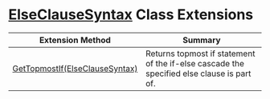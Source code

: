 # [ElseClauseSyntax](https://docs.microsoft.com/en-us/dotnet/api/microsoft.codeanalysis.csharp.syntax.elseclausesyntax) Class Extensions

| Extension Method | Summary |
| ---------------- | ------- |
| [GetTopmostIf(ElseClauseSyntax)](../../../../../Roslynator/CSharp/SyntaxExtensions/GetTopmostIf/README.md#Roslynator_CSharp_SyntaxExtensions_GetTopmostIf_Microsoft_CodeAnalysis_CSharp_Syntax_ElseClauseSyntax_) | Returns topmost if statement of the if\-else cascade the specified else clause is part of\. |

